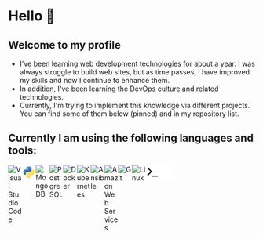# Hello 👋 

## Welcome to my profile

- I've been learning web development technologies for about a year. I was always struggle to build web sites, but as time passes, I have improved my skills and now I continue to enhance them.
- In addition, I've been learning the DevOps culture and related technologies.
- Currently, I'm trying to implement this knowledge via different projects. You can find some of them below (pinned) and in my repository list.

<!--
Here are some ideas to get you started:

- 🔭 I’m currently working on ...
- 🌱 I’m currently learning ...
- 👯 I’m looking to collaborate on ...
- 🤔 I’m looking for help with ...
- 💬 Ask me about ...
- 📫 How to reach me: ...
- 😄 Pronouns: ...
- ⚡ Fun fact: ...
-->

## Currently I am using the following languages and tools:

<img align="left" alt="Visual Studio Code" width="28px" src="https://cdn.jsdelivr.net/gh/devicons/devicon/icons/vscode/vscode-original.svg" />
<!-- <img align="left" alt="HTML5" width="28px" src="https://cdn.jsdelivr.net/gh/devicons/devicon/icons/html5/html5-original.svg" /> -->
<!-- <img align="left" alt="CSS3" width="28px" src="https://cdn.jsdelivr.net/gh/devicons/devicon/icons/css3/css3-original.svg" /> -->
<!-- <img align="left" alt="Sass" width="28px" src="https://cdn.jsdelivr.net/gh/devicons/devicon/icons/sass/sass-original.svg" /> -->
<!-- <img align="left" alt="Material-UI" width="28px" src="https://cdn.jsdelivr.net/gh/devicons/devicon/icons/materialui/materialui-original.svg" /> -->
<!-- <img align="left" alt="JavaScript" width="28px" src="https://cdn.jsdelivr.net/gh/devicons/devicon/icons/javascript/javascript-original.svg" /> -->
<!-- <img align="left" alt="TypeScript" width="28px" src="https://cdn.jsdelivr.net/gh/devicons/devicon/icons/typescript/typescript-original.svg" /> -->
<!-- <img align="left" alt="React" width="28px" src="https://cdn.jsdelivr.net/gh/devicons/devicon/icons/react/react-original.svg" /> -->
<!-- <img align="left" alt="Redux" width="28px" src="https://cdn.jsdelivr.net/gh/devicons/devicon/icons/redux/redux-original.svg" /> -->
<img align="left" alt="Python" width="28px" src="./img/python.svg" />
<!-- <img align="left" alt="Node.js" width="28px" src="https://cdn.jsdelivr.net/gh/devicons/devicon/icons/nodejs/nodejs-original.svg" /> -->
<!-- <img align="left" alt="Express.js" width="28px" src="https://cdn.jsdelivr.net/gh/devicons/devicon/icons/express/express-original.svg" /> -->
<img align="left" alt="MongoDB" width="28px" src="https://cdn.jsdelivr.net/gh/devicons/devicon/icons/mongodb/mongodb-original.svg" />
<img align="left" alt="PostgreSQL" width="28px" src="https://cdn.jsdelivr.net/gh/devicons/devicon/icons/postgresql/postgresql-original.svg" />

<!-- <img align="left" alt="Webpack" width="28px" src="https://cdn.jsdelivr.net/gh/devicons/devicon/icons/webpack/webpack-original.svg" /> -->
<!-- <img align="left" alt="Babel" width="28px" src="https://cdn.jsdelivr.net/gh/devicons/devicon/icons/babel/babel-original.svg" /> -->
<!-- <img align="left" alt="ESLint" width="28px" src="https://cdn.jsdelivr.net/gh/devicons/devicon/icons/eslint/eslint-original.svg" /> -->

<img align="left" alt="Docker" width="28px" src="https://cdn.jsdelivr.net/gh/devicons/devicon/icons/docker/docker-original.svg" />
<img align="left" alt="Kubernetes" width="28px" src="https://cdn.jsdelivr.net/gh/devicons/devicon/icons/kubernetes/kubernetes-plain.svg" />
<img align="left" alt="Ansible" width="28px" src="https://cdn.jsdelivr.net/gh/devicons/devicon/icons/ansible/ansible-original.svg" />
<!-- <img align="left" alt="Jenkins" width="28px" src="https://cdn.jsdelivr.net/gh/devicons/devicon/icons/jenkins/jenkins-original.svg" /> -->
<img align="left" alt="Amazon Web Services" width="28px" src="https://cdn.jsdelivr.net/gh/devicons/devicon/icons/amazonwebservices/amazonwebservices-original.svg" />

<img align="left" alt="Git" width="28px" src="https://cdn.jsdelivr.net/gh/devicons/devicon/icons/git/git-original.svg" />
<!-- <img align="left" alt="GitHub" width="28px" src="https://user-images.githubusercontent.com/3369400/139448065-39a229ba-4b06-434b-bc67-616e2ed80c8f.png" /> -->
<!-- <img align="left" alt="Figma" width="28px" src="https://cdn.jsdelivr.net/gh/devicons/devicon/icons/figma/figma-original.svg" /> -->

<img align="left" alt="Linux" width="28px" src="https://cdn.jsdelivr.net/gh/devicons/devicon/icons/linux/linux-original.svg" />
<img align="left" alt="Terminal-light" width="28px" src="./img/terminal-light.svg" />
<img align="left" alt="Terminal-dark" width="28px" src="./img/terminal-dark.svg" />
